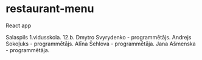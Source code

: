 # restaurant-menu
React app

Salaspils 1.vidusskola. 12.b.
Dmytro Svyrydenko - programmētājs. 
Andrejs Sokoļuks - programmētājs. 
Alīna Šehlova - programmētāja.
Jana Ašmenska - programmētāja.
